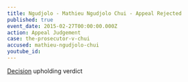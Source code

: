 ```yaml
---
title: Ngudjolo - Mathieu Ngudjolo Chui - Appeal Rejected
published: true
event_date: 2015-02-27T00:00:00.000Z
action: Appeal Judgement
case: the-prosecutor-v-chui
accused: mathieu-ngudjolo-chui
youtube_id:
---
```



[Decision](http://www.icc-cpi.int/iccdocs/doc/doc1957802.pdf) upholding verdict